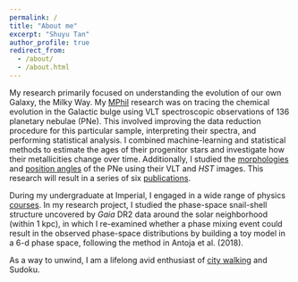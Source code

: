 ```yaml
---
permalink: /
title: "About me"
excerpt: "Shuyu Tan"
author_profile: true
redirect_from: 
  - /about/
  - /about.html
---
```


My research primarily focused on understanding the evolution of our own Galaxy, the Milky Way. My [MPhil](https://gradsch.hku.hk/prospective_students/programmes/regulations_for_the_degree_of_master_of_philosophy_mphil#:~:text=A%20candidate%20registered%20for%20the,September%201%20or%20January%201.) research was on tracing the chemical evolution in the Galactic bulge using VLT spectroscopic observations of 136 planetary nebulae (PNe). This involved improving the data reduction procedure for this particular sample, interpreting their spectra, and performing statistical analysis. I combined machine-learning and statistical methods to estimate the ages of their progenitor stars and investigate how their metallicities change over time. Additionally, I studied the [morphologies](https://doi.org/10.1093/mnras/stac3490) and [position angles](https://iopscience.iop.org/article/10.3847/2041-8213/acdbcd) of the PNe using their VLT and _HST_ images. This research will result in a series of six [publications](https://sytan177.github.io/publications/).

During my undergraduate at Imperial, I engaged in a wide range of physics [courses](https://www.imperial.ac.uk/media/imperial-college/study/programme-specifications/physics/BSc-Physics-Final.pdf). In my research project, I studied the phase-space snail-shell structure uncovered by _Gaia_ DR2 data around the solar neighborhood (within 1 kpc), in which I re-examined whether a phase mixing event could result in the observed phase-space distributions by building a toy model in a 6-d phase space, following the method in Antoja et al. (2018). 

As a way to unwind, I am a lifelong avid enthusiast of [city walking](https://sytan177.github.io/docs/citywalk.html) and Sudoku. 
